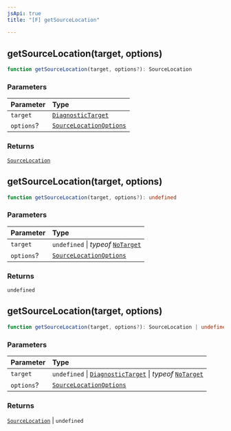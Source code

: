 ```yaml
---
jsApi: true
title: "[F] getSourceLocation"

---
```

## getSourceLocation(target, options)

```ts
function getSourceLocation(target, options?): SourceLocation
```

### Parameters

| Parameter | Type |
| :------ | :------ |
| `target` | [`DiagnosticTarget`](../type-aliases/DiagnosticTarget.md) |
| `options`? | [`SourceLocationOptions`](../interfaces/SourceLocationOptions.md) |

### Returns

[`SourceLocation`](../interfaces/SourceLocation.md)

## getSourceLocation(target, options)

```ts
function getSourceLocation(target, options?): undefined
```

### Parameters

| Parameter | Type |
| :------ | :------ |
| `target` | `undefined` \| *typeof* [`NoTarget`](../variables/NoTarget.md) |
| `options`? | [`SourceLocationOptions`](../interfaces/SourceLocationOptions.md) |

### Returns

`undefined`

## getSourceLocation(target, options)

```ts
function getSourceLocation(target, options?): SourceLocation | undefined
```

### Parameters

| Parameter | Type |
| :------ | :------ |
| `target` | `undefined` \| [`DiagnosticTarget`](../type-aliases/DiagnosticTarget.md) \| *typeof* [`NoTarget`](../variables/NoTarget.md) |
| `options`? | [`SourceLocationOptions`](../interfaces/SourceLocationOptions.md) |

### Returns

[`SourceLocation`](../interfaces/SourceLocation.md) \| `undefined`
